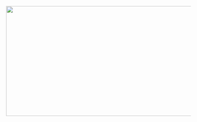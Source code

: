 <a href="https://www.gitanimals.org/en_US?utm_medium=image&utm_source=juyeoph&utm_content=farm">
<img
  src="https://render.gitanimals.org/farms/juyeoph"
  width="600"
  height="300"
/>
</a>

<!--
**juyeoph/juyeoph** is a ✨ _special_ ✨ repository because its `README.md` (this file) appears on your GitHub profile.

Here are some ideas to get you started:

- 🔭 I’m currently working on ...
- 🌱 I’m currently learning ...
- 👯 I’m looking to collaborate on ...
- 🤔 I’m looking for help with ...
- 💬 Ask me about ...
- 📫 How to reach me: ...
- 😄 Pronouns: ...
- ⚡ Fun fact: ...
-->
